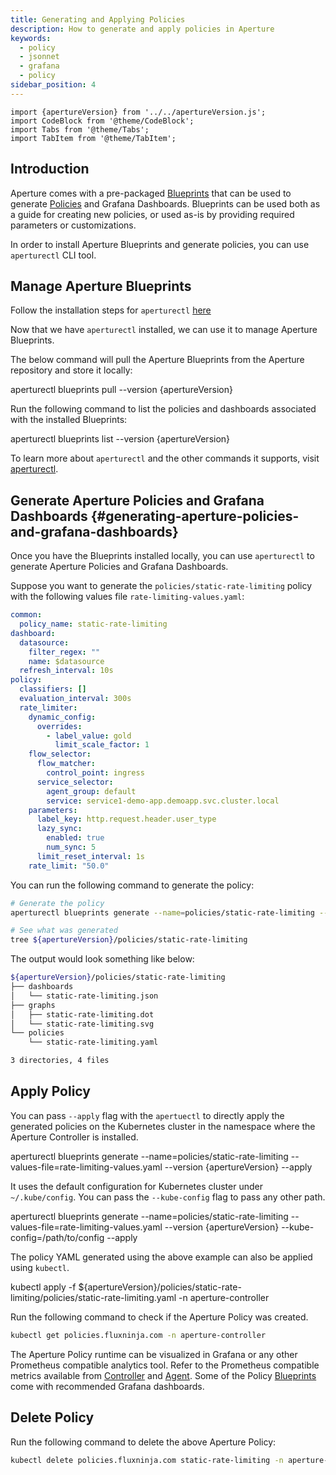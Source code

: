 ```yaml
---
title: Generating and Applying Policies
description: How to generate and apply policies in Aperture
keywords:
  - policy
  - jsonnet
  - grafana
  - policy
sidebar_position: 4
---
```


```mdx-code-block
import {apertureVersion} from '../../apertureVersion.js';
import CodeBlock from '@theme/CodeBlock';
import Tabs from '@theme/Tabs';
import TabItem from '@theme/TabItem';
```

## Introduction

Aperture comes with a pre-packaged [Blueprints][blueprints] that can be used to
generate [Policies][policies] and Grafana Dashboards. Blueprints can be used
both as a guide for creating new policies, or used as-is by providing required
parameters or customizations.

In order to install Aperture Blueprints and generate policies, you can use
`aperturectl` CLI tool.

## Manage Aperture Blueprints

Follow the installation steps for `aperturectl`
[here](/get-started/aperture-cli/aperture-cli.md#installation)

Now that we have `aperturectl` installed, we can use it to manage Aperture
Blueprints.

The below command will pull the Aperture Blueprints from the Aperture repository
and store it locally:

<CodeBlock language="bash">
aperturectl blueprints pull --version {apertureVersion}
</CodeBlock>

Run the following command to list the policies and dashboards associated with
the installed Blueprints:

<CodeBlock language="bash">
aperturectl blueprints list --version {apertureVersion}
</CodeBlock>

To learn more about `aperturectl` and the other commands it supports, visit
[aperturectl](/get-started/aperture-cli/aperturectl.md).

## Generate Aperture Policies and Grafana Dashboards {#generating-aperture-policies-and-grafana-dashboards}

Once you have the Blueprints installed locally, you can use `aperturectl` to
generate Aperture Policies and Grafana Dashboards.

Suppose you want to generate the `policies/static-rate-limiting` policy with the
following values file `rate-limiting-values.yaml`:

```yaml
common:
  policy_name: static-rate-limiting
dashboard:
  datasource:
    filter_regex: ""
    name: $datasource
  refresh_interval: 10s
policy:
  classifiers: []
  evaluation_interval: 300s
  rate_limiter:
    dynamic_config:
      overrides:
        - label_value: gold
          limit_scale_factor: 1
    flow_selector:
      flow_matcher:
        control_point: ingress
      service_selector:
        agent_group: default
        service: service1-demo-app.demoapp.svc.cluster.local
    parameters:
      label_key: http.request.header.user_type
      lazy_sync:
        enabled: true
        num_sync: 5
      limit_reset_interval: 1s
    rate_limit: "50.0"
```

You can run the following command to generate the policy:

```bash
# Generate the policy
aperturectl blueprints generate --name=policies/static-rate-limiting --values-file=rate-limiting-values.yaml

# See what was generated
tree ${apertureVersion}/policies/static-rate-limiting
```

The output would look something like below:

```bash
${apertureVersion}/policies/static-rate-limiting
├── dashboards
│   └── static-rate-limiting.json
├── graphs
│   ├── static-rate-limiting.dot
│   └── static-rate-limiting.svg
└── policies
    └── static-rate-limiting.yaml

3 directories, 4 files
```

## Apply Policy

<Tabs>
<TabItem value="aperturectl" label="aperturectl">

You can pass `--apply` flag with the `apertuectl` to directly apply the
generated policies on the Kubernetes cluster in the namespace where the Aperture
Controller is installed.

<CodeBlock language="bash">
aperturectl blueprints generate --name=policies/static-rate-limiting --values-file=rate-limiting-values.yaml --version {apertureVersion} --apply
</CodeBlock>

It uses the default configuration for Kubernetes cluster under `~/.kube/config`.
You can pass the `--kube-config` flag to pass any other path.

<CodeBlock language="bash">
aperturectl blueprints generate --name=policies/static-rate-limiting --values-file=rate-limiting-values.yaml --version {apertureVersion} --kube-config=/path/to/config --apply
</CodeBlock>

</TabItem>
<TabItem value="kubectl" label="kubectl">

The policy YAML generated using the above example can also be applied using
`kubectl`.

<CodeBlock language="bash">
kubectl apply -f ${apertureVersion}/policies/static-rate-limiting/policies/static-rate-limiting.yaml -n aperture-controller
</CodeBlock>

</TabItem>
</Tabs>

Run the following command to check if the Aperture Policy was created.

```bash
kubectl get policies.fluxninja.com -n aperture-controller
```

The Aperture Policy runtime can be visualized in Grafana or any other Prometheus
compatible analytics tool. Refer to the Prometheus compatible metrics available
from [Controller][controller-metrics] and [Agent][agent-metrics]. Some of the
Policy [Blueprints][blueprints] come with recommended Grafana dashboards.

## Delete Policy

Run the following command to delete the above Aperture Policy:

```bash
kubectl delete policies.fluxninja.com static-rate-limiting -n aperture-controller
```

[controller-metrics]: /reference/observability/prometheus-metrics/controller.md
[agent-metrics]: /reference/observability/prometheus-metrics/agent.md
[blueprints]: /reference/policies/bundled-blueprints/bundled-blueprints.md
[policies]: /concepts/policy/policy.md
[service]: /concepts/integrations/flow-control/service.md

